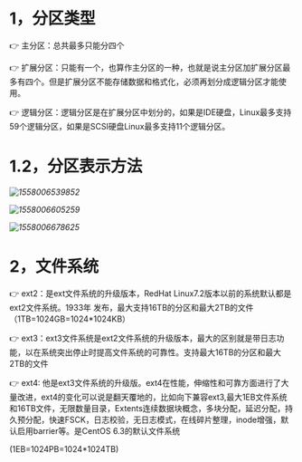 # 1，分区类型

:point_right: 主分区：总共最多只能分四个

:point_right: 扩展分区：只能有一个，也算作主分区的一种，也就是说主分区加扩展分区最多有四个。但是扩展分区不能存储数据和格式化，必须再划分成逻辑分区才能使用。

:point_right: 逻辑分区：逻辑分区是在扩展分区中划分的，如果是IDE硬盘，Linux最多支持59个逻辑分区，如果是SCSI硬盘Linux最多支持11个逻辑分区。

# 1.2，分区表示方法

*![1558006539852](C:\Users\laiyuer\AppData\Roaming\Typora\typora-user-images\1558006539852.png)*

*![1558006605259](C:\Users\laiyuer\AppData\Roaming\Typora\typora-user-images\1558006605259.png)*

*![1558006678625](C:\Users\laiyuer\AppData\Roaming\Typora\typora-user-images\1558006678625.png)*

# 2，文件系统

:point_right: ext2：是ext文件系统的升级版本，RedHat Linux7.2版本以前的系统默认都是ext2文件系统。1933年 发布，最大支持16TB的分区和最大2TB的文件（1TB=1024GB=1024*1024KB）

:point_right: ext3：ext3文件系统是ext2文件系统的升级版本，最大的区别就是带日志功能，以在系统突出停止时提高文件系统的可靠性。支持最大16TB的分区和最大2TB的文件

:point_right: ext4:  他是ext3文件系统的升级版。ext4在性能，伸缩性和可靠方面进行了大量改进，ext4的变化可以说是翻天覆地的，比如向下兼容ext3,最大1EB文件系统和16TB文件，无限数量目录，Extents连续数据块概念，多块分配，延迟分配，持久预分配，快速FSCK，日志校验，无日志模式，在线碎片整理，inode增强，默认启用barrier等。是CentOS 6.3的默认文件系统

(1EB=1024PB=1024*1024TB)

